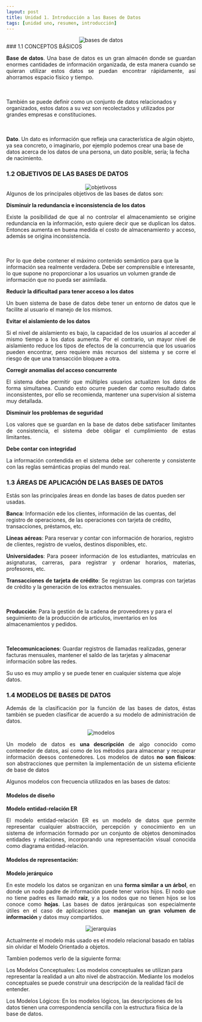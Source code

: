 ```yaml
---
layout: post
title: Unidad 1. Introducción a las Bases de Datos
tags: [unidad uno, resumen, introducción]
---
```

<center><img src="https://basededatostec.github.io/img/07bases.png" title="Introducción" alt="bases de datos"></center>
### 1.1 CONCEPTOS BÁSICOS

<p style="text-align: justify;"><b>Base de datos</b>. Una base de datos es un gran almacén donde se guardan enormes cantidades de información organizada, 
de esta manera cuando se quieran utilizar estos datos se puedan encontrar rápidamente, así ahorramos espacio físico y tiempo.

<br><br>También se puede definir como un conjunto de datos relacionados y organizados, estos datos a su vez son recolectados y utilizados por grandes empresas e constituciones.

<br><br><b>Dato</b>. Un dato es información que refleja una característica de algún objeto, ya sea concreto, o imaginario, por ejemplo podemos crear una base de datos acerca de los datos de una persona, un dato posible, sería; la fecha de nacimiento.</p>

### 1.2 OBJETIVOS DE LAS BASES DE DATOS


<center><img src="https://basededatostec.github.io/img/08objetivo.png" title="Objetivos" alt="objetivoss"></center>
Algunos de los principales objetivos de las bases de datos son:

__Disminuir la redundancia e inconsistencia de los datos__

<p style="text-align: justify;">Existe la posibilidad de que al no controlar el almacenamiento se origine redundancia en la información, esto quiere decir que se duplican los datos. Entonces aumenta en buena medida el costo de almacenamiento y acceso, además se origina inconsistencia. 

<br><br>Por lo que debe contener el máximo contenido semántico para que la información sea realmente verdadera. Debe ser comprensible e interesante, lo que supone no proporcionar a los usuarios un volumen grande de información que no pueda ser asimilada.</p>

__Reducir la dificultad para tener acceso a los datos__

<p style="text-align: justify;">Un buen sistema de base de datos debe tener un entorno de datos que le facilite al usuario el manejo de los mismos.</p>

__Evitar el aislamiento de los datos__

<p style="text-align: justify;">Si el nivel de aislamiento es bajo, la capacidad de los usuarios al acceder al mismo tiempo a los datos aumenta. Por el contrario, un mayor nivel de aislamiento reduce los tipos de efectos de la concurrencia que los usuarios pueden encontrar, pero requiere más recursos del sistema y se corre el riesgo de que una transacción bloquee a otra.</p>

__Corregir anomalías del acceso concurrente__

<p style="text-align: justify;">El sistema debe permitir que múltiples usuarios actualizen los datos de forma simultanea. Cuando esto ocurre pueden dar como resultado datos inconsistentes, por ello se recomienda, mantener una supervision al sistema muy detallada.</p>

__Disminuir los problemas de seguridad__

<p style="text-align: justify;">Los valores que se guardan en la base de datos debe satisfacer limitantes de consistencia, el sistema debe obligar el cumplimiento de estas limitantes.</p>

__Debe contar con integridad__

<p style="text-align: justify;">La información contendida en el sistema debe ser coherente y consistente con las reglas semánticas propias del mundo real.</p>

### 1.3 ÁREAS DE APLICACIÓN DE LAS BASES DE DATOS

Estás son las principales áreas en donde las bases de datos pueden ser usadas.

__Banca__: Información  ede los clientes, información de las cuentas, del registro de operaciones, de las operaciones con tarjeta de crédito, transacciones, préstamos, etc.

__Líneas aéreas__: Para reservar y contar con información de horarios, registro de clientes, registro de vuelos, destinos disponibles, etc. 

<p style="text-align: justify;"><b>Universidades</b>: Para poseer información de los estudiantes, matriculas en asignaturas, carreras, para registrar y ordenar horarios, materias, profesores, etc.</p>

<p style="text-align: justify;"><b>Transacciones de tarjeta de crédito</b>: Se registran las compras con tarjetas de crédito y la generación de los extractos mensuales.

<br><br><b>Producción</b>: Para la gestión de la cadena de proveedores y para el seguimiento de la producción de articulos, inventarios en los almacenamientos y pedidos.

<br><br><b>Telecomunicaciones</b>: Guardar registros de llamadas realizadas, generar facturas mensuales, mantener el saldo de las tarjetas y almacenar información sobre las redes.</p>

Su uso es muy amplio y se puede tener en cualquier sistema que aloje datos.

### 1.4 MODELOS DE BASES DE DATOS 

<p style="text-align: justify;">Además de la clasificación por la función de las bases de datos, éstas también se pueden clasificar de acuerdo a su modelo de administración de datos.</p>

<center><img src="https://basededatostec.github.io/img/09modelos.png" title="Modelos" alt="modelos"></center>

<p style="text-align: justify;">Un modelo de datos es <b>una descripción</b> de algo conocido como contenedor de datos, así como de los métodos para almacenar y recuperar información deesos contenedores. Los modelos de datos <b>no son físicos</b>: son abstracciones que permiten la implementación de un sistema eficiente de base de datos</p>

Algunos modelos con frecuencia utilizados en las bases de datos:

#### Modelos de diseño

__Modelo entidad-relación ER__

<p style="text-align: justify;">El modelo entidad-relación ER es un modelo de datos que permite representar cualquier abstracción, percepción y conocimiento en un sistema de información formado por un conjunto de objetos denominados entidades y relaciones, incorporando una representación visual conocida como diagrama entidad-relación. </p>

#### Modelos de representación:

__Modelo jerárquico__

<p style="text-align: justify;">En este modelo los datos se organizan en una <b>forma similar a un árbol</b>, en donde un nodo padre de información puede tener varios hijos. El nodo que no tiene padres es llamado <b>raíz</b>, y a los nodos que no tienen hijos se los conoce como <b>hojas</b>. Las bases de datos jerárquicas son especialmente útiles en el caso de aplicaciones que <b>manejan un gran volumen de información</b> y datos muy compartidos.</p>

<center><img src="https://basededatostec.github.io/img/10jerarquias.png" title="Jerárquias" alt="jerarquias"></center>

Actualmente el modelo más usado es el modelo relacional basado en tablas sin olvidar el Modelo Orientado a objetos.

Tambien podemos verlo de la siguiente forma:

Los Modelos Conceptuales: Los modelos conceptuales se utilizan para representar la realidad a un alto nivel de abstracción. Mediante los modelos conceptuales se puede construir una descripción de la realidad fácil de entender.

Los Modelos Lógicos: En los modelos lógicos, las descripciones de los datos tienen una correspondencia sencilla con la estructura física de la base de datos.</p>
